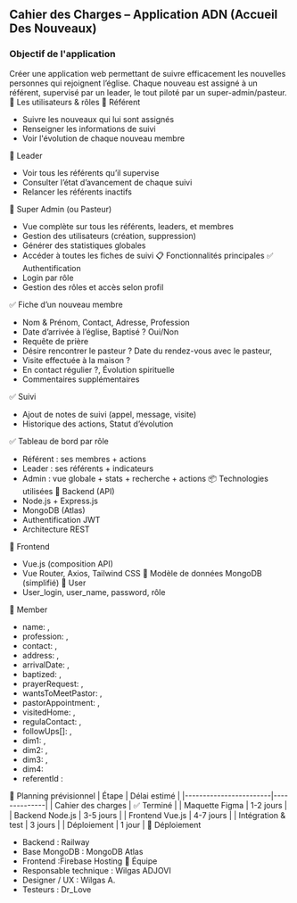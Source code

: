 ## Cahier des Charges – Application ADN (Accueil Des Nouveaux)
###  Objectif de l'application
Créer une application web permettant de suivre efficacement les nouvelles personnes qui rejoignent l’église.
Chaque nouveau est assigné à un référent, supervisé par un leader, le tout piloté par un super-admin/pasteur.
👥 Les utilisateurs & rôles
🔹 Référent
- Suivre les nouveaux qui lui sont assignés
- Renseigner les informations de suivi
- Voir l'évolution de chaque nouveau membre

🔸 Leader
- Voir tous les référents qu’il supervise
- Consulter l’état d’avancement de chaque suivi
- Relancer les référents inactifs

🔶 Super Admin (ou Pasteur)
- Vue complète sur tous les référents, leaders, et membres
- Gestion des utilisateurs (création, suppression)
- Générer des statistiques globales
- Accéder à toutes les fiches de suivi
📋 Fonctionnalités principales
✅ Authentification
- Login par rôle
- Gestion des rôles et accès selon profil

✅ Fiche d’un nouveau membre
- Nom & Prénom, Contact, Adresse, Profession
- Date d’arrivée à l’église, Baptisé ? Oui/Non
- Requête de prière
 - Désire rencontrer le pasteur ? Date du rendez-vous avec le pasteur,
-  Visite effectuée à la maison ?
- En contact régulier ?, Évolution spirituelle
- Commentaires supplémentaires

✅ Suivi
- Ajout de notes de suivi (appel, message, visite)
- Historique des actions, Statut d’évolution

✅ Tableau de bord par rôle
- Référent : ses membres + actions
- Leader : ses référents + indicateurs
- Admin : vue globale + stats + recherche + actions
📦 Technologies utilisées
🎯 Backend (API)
- Node.js + Express.js
- MongoDB (Atlas)
- Authentification JWT
- Architecture REST



🎯 Frontend
- Vue.js (composition API)
- Vue Router, Axios, Tailwind CSS
🧱 Modèle de données MongoDB (simplifié)
🔸 User
-	User_login, user_name,  password, rôle

🔸 Member
- name: ,
- profession: ,
- contact: ,
- address: ,
- arrivalDate: ,
- baptized: ,
- prayerRequest: ,
- wantsToMeetPastor: ,
- pastorAppointment: ,
- visitedHome: ,
- regulaContact: ,
- followUps[]: ,
- dim1: ,
- dim2: ,
- dim3: ,
- dim4: 
- referentId : 


📅 Planning prévisionnel
| Étape                  | Délai estimé |
|------------------------|--------------|
| Cahier des charges     | ✅ Terminé   |
| Maquette Figma         | 1-2 jours    |
| Backend Node.js        | 3-5 jours    |
| Frontend Vue.js        | 4-7 jours    |
| Intégration & test     | 3 jours      |
| Déploiement            | 1 jour       |
🚀 Déploiement
- Backend : Railway
- Base MongoDB : MongoDB Atlas
- Frontend :Firebase Hosting
📌 Équipe
- Responsable technique : Wilgas ADJOVI
- Designer / UX : Wilgas A.
- Testeurs : Dr_Love